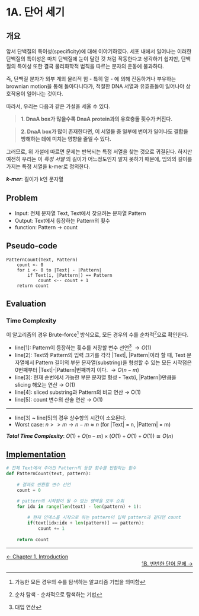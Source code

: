 # 1A. 단어 세기
## 개요
앞서 단백질의 특이성(specificity)에 대해 이야기하였다. 세포 내에서 일어나는 이러한 단백질의 특이성은 마치 단백질에 눈이 달린 것 처럼 작동한다고 생각하기 쉽지만, 단백질의 특이성 또한 결국 물리화학적 법칙을 따르는 분자의 운동에 불과하다.

즉, 단백질 분자가 외부 계의 물리적 힘 - 특히 열 - 에 의해 진동하거나 부유하는 brownian motion을 통해 돌아다니다가, 적절한 DNA 서열과 유효충돌이 일어나야 상호작용이 일어나는 것이다. 

따라서, 우리는 다음과 같은 가설을 세울 수 있다. 
> **1. DnaA box가 많을수록 DnaA protein과의 유효충돌 횟수가 커진다.**

> **2. DnaA box가 많이 존재한다면, 이 서열들 중 일부에 변이가 일어나도 결합을 방해하는 데에 미치는 영향을 줄일 수 있다.**

그러므로, 위 가설에 따르면 문제는 반복되는 특정 서열을 찾는 것으로 귀결된다.
하지만 여전히 우리는 이 *특정 서열* 의 길이가 어느정도인지 알지 못하기 때문에, 임의의 길이를 가지는 특정 서열을 k-mer로 정의한다.

 ***k-mer***: 길이가 k인 문자열

## Problem
- Input: 전체 문자열 Text, Text에서 찾으려는 문자열 Pattern
- Output: Text에서 등장하는 Pattern의 횟수
- function: Pattern $\to$ count

## Pseudo-code
```
PatternCount(Text, Pattern)
    count <- 0
    for i <- 0 to |Text| - |Pattern|
        if Text(i, |Pattern|) == Pattern
            count <-- count + 1
    return count
```

## Evaluation
### Time Complexity
 이 알고리즘의 경우 Brute-force[^1] 방식으로, 모든 경우의 수를 순차적[^2]으로 확인한다.
- line[1]: Pattern이 등장하는 횟수를 저장할 변수 선언[^3] $\to O(1)$
- line[2]: Text와 Pattern의 입력 크기를 각각 |Text|, |Pattern|이라 할 때, Text 문자열에서 Pattern 길이의 부분 문자열(substring)을 형성할 수 있는 모든 시작점은 0번째부터 |Text|-|Pattern|번째까지 이다. $\to O(n-m)$
- line[3]: 현재 순번에서 가능한 부분 문자열 형성 - Text(i, |Pattern|)만큼을 slicing 해오는 연산 $\to$ O(1)
- line[4]: sliced substring과 Pattern의 비교 연산 $\to$ O(1)
- line[5]: count 변수의 산술 연산 $\to$ O(1)
---
- line[3] ~ line[5]의 경우 상수항의 시간이 소요된다.
- Worst case: $n >> m \to n-m \approx n$ (for |Text| = n, |Pattern| = m)

***Total Time Complexity***: $O(1) + O(n-m) \times (O(1)+O(1)+O(1)) \approxeq O(n)$


## [Implementation](/Bioinforamtics-Algorithm-practice/Chapter%201/codes/PatternCount.py)
```python
# 전체 Text에서 주어진 Pattern의 등장 횟수를 반환하는 함수
def PatternCount(text, pattern):
    
    # 결과로 반환할 변수 선언
    count = 0

    # pattern의 시작점이 될 수 있는 영역을 모두 순회
    for idx in range(len(text) - len(pattern) + 1):
        
        # 현재 인덱스를 시작으로 하는 pattern이 입력 pattern과 같다면 count
        if(text[idx:idx + len(pattern)] == pattern):
            count += 1
            
    return count
```

---
[^1]: 가능한 모든 경우의 수를 탐색하는 알고리즘 기법을 의미함  
[^2]: 순차 탐색 - 순차적으로 탐색하는 기법  
[^3]: 대입 연산
<div align="left">
    <a href="./Introduction.md">← Chapter 1. Introduction</a>
</div>

<div align="right">
    <a href="./1B. FrequentWords.md">1B. 빈번한 단어 문제 →</a>
</div>
